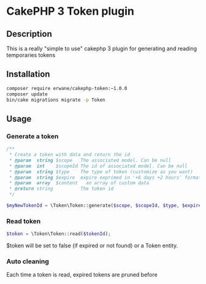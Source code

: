 # CakePHP 3 Token plugin

## Description
This is a really "simple to use" cakephp 3 plugin for generating and reading temporaries tokens

## Installation
```bash
composer require erwane/cakephp-token:~1.0.0
composer update
bin/cake migrations migrate -p Token
```

## Usage

### Generate a token

```php
/**
 * Create a token with data and return the id
 * @param  string $scope   The associated model. Can be null
 * @param  int    $scopeId The id of associated model. Can be null
 * @param  string $type    The type of token (customize as you want)
 * @param  string $expire  expire exprimed in '+6 days +2 hours' format
 * @param  array  $content   an array of custom data
 * @return string          The token id
 */

$myNewTokenId = \Token\Token::generate($scope, $scopeId, $type, $expire, array $content);
```

### Read token
```php
$token = \Token\Token::read($tokenId);
```

$token will be set to false (if expired or not found) or a Token entity.

### Auto cleaning
Each time a token is read, expired tokens are pruned before
